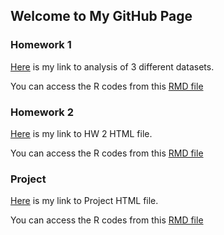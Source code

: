 ## Welcome to My GitHub Page


### Homework 1

[Here](https://bu-ie-360.github.io/spring22-larahos/Homework1-LaraHos.html) is my link to analysis of 3 different datasets.
<br>

You can access the R codes from this [RMD file](https://bu-ie-360.github.io/spring22-larahos/Homework1-LaraHos.Rmd)

### Homework 2

[Here](https://bu-ie-360.github.io/spring22-larahos/HW2.html) is my link to HW 2 HTML file.
<br>

You can access the R codes from this [RMD file](https://bu-ie-360.github.io/spring22-larahos/HW2.Rmd)

### Project

[Here](https://bu-ie-360.github.io/spring22-larahos/HW2.html) is my link to Project HTML file.
<br>

You can access the R codes from this [RMD file]([https://bu-ie-360.github.io/spring22-larahos/HW2.Rmd](https://github.com/BU-IE-360/spring22-larahos/blob/130dddbc6f66238a971eeeb19ef314ffc3d00fad/RMD_Project_Lara_Hos.Rmd))
